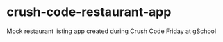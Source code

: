 # crush-code-restaurant-app
Mock restaurant listing app created during Crush Code Friday at gSchool
